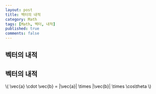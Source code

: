 ```yaml
---
layout: post
title: 벡터의 내적
category: Math
tags: [Math, 벡터, 내적]
published: true
comments: false
---
```


벡터의 내적
---

## 벡터의 내적
\\( \vec{a} \cdot \vec{b} = \|\vec{a}\| \times \|\vec{b}\| \times \cos\theta \\)
